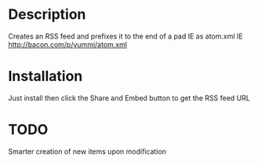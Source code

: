 # Description
Creates an RSS feed and prefixes it to the end of a pad IE as atom.xml IE http://bacon.com/p/yummi/atom.xml

# Installation
Just install then click the Share and Embed button to get the RSS feed URL

# TODO
Smarter creation of new items upon modification
